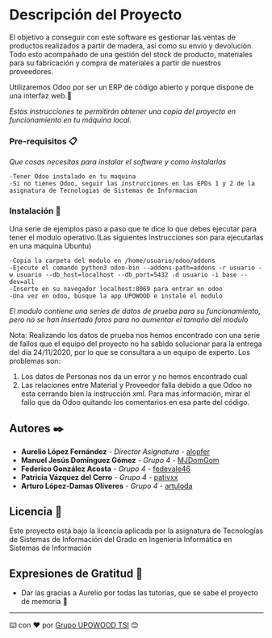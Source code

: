# Descripción del Proyecto

El objetivo a conseguir con este software es gestionar las ventas de productos realizados a partir de madera, así como su envío y devolución. Todo esto
acompañado de una gestión del stock de producto, materiales para su fabricación y compra de materiales a partir de nuestros proveedores. 

 Utilizaremos Odoo por ser un ERP de código abierto y porque dispone de una interfaz web.🚀

_Estas instrucciones te permitirán obtener una copia del proyecto en funcionamiento en tu máquina local._


### Pre-requisitos 📋

_Que cosas necesitas para instalar el software y como instalarlas_

```
-Tener Odoo instalado en tu maquina
-Si no tienes Odoo, seguir las instrucciones en las EPDs 1 y 2 de la asignatura de Tecnologias de Sistemas de Informacion
```

### Instalación 🔧

Una serie de ejemplos paso a paso que te dice lo que debes ejecutar para tener el modulo operativo.(Las siguientes instrucciones son para ejecutarlas en una maquina Ubuntu)

```
-Copia la carpeta del modulo en /home/usuario/odoo/addons
-Ejecute el comando python3 odoo-bin --addons-path=addons -r usuario -w usuario --db_host=localhost --db_port=5432 -d usuario -i base --dev=all
-Inserte en su navegador localhost:8069 para entrar en odoo
-Una vez en odoo, busque la app UPOWOOD e instale el modulo
```

_El modulo contiene una series de datos de prueba para su funcionamiento, pero no se han insertado fotos para no aumentar el tamaño del modulo_

Nota: Realizando los datos de prueba nos hemos encontrado con una serie de fallos que el equipo del proyecto no ha sabido solucionar para la entrega del día 24/11/2020, por lo que se consultara a un equipo de experto. Los problemas son:

1. Los datos de Personas nos da un error y no hemos encontrado cual
2. Las relaciones entre Material y Proveedor falla debido a que Odoo no esta cerrando bien la instrucción xml. Para mas información, mirar el fallo que da Odoo quitando los comentarios en esa parte del código.



## Autores ✒️

* **Aurelio López Fernández** - *Director Asignatura* - [alopfer](alopfer@upo.es)
* **Manuel Jesús Domínguez Gómez** - *Grupo 4* - [MJDomGom](https://github.com/MJDomGom)
* **Federico González Acosta** - *Grupo 4* - [fedevale46](https://github.com/fedevale46)
* **Patricia Vázquez del Cerro** - *Grupo 4* - [pativxx](https://github.com/pativxx)
* **Arturo López-Damas Oliveres** - *Grupo 4* - [artuloda](https://github.com/artuloda)

## Licencia 📄

Este proyecto está bajo la licencia aplicada por la asignatura de Tecnologías de Sistemas de Información del Grado en Ingeniería Informática en Sistemas de Información

## Expresiones de Gratitud 🎁

* Dar las gracias a Aurelio por todas las tutorías, que se sabe el proyecto de memoria 📢

---
⌨️ con ❤️ por [Grupo UPOWOOD TSI](https://github.com/MJDomGom/TSI) 😊
